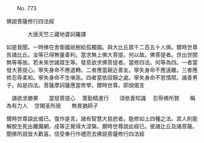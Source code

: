 ﻿　　No. 773

佛說菩薩修行四法經

　　　　大唐天竺三藏地婆訶羅譯


如是我聞。一時佛在舍衛國祇樹給孤獨園。與大比丘眾千二百五十人俱。爾時世尊告諸比丘。汝等已得無量善利。當求無上佛大菩提。何以故。佛菩提者。世出世間無等等故。若未來世諸眾生等。發意欲求佛菩提者。當修四法。何等為四。一者當發大菩提心。寧失身命不應退轉。二者應當親近善友。寧失身命不應遠離。三者應修忍辱柔和。寧失身命不生嗔恚。四者當依寂靜之處。寧失身命不思憒鬧。諸善男子。如是四法。菩薩摩訶薩應當修學。爾時世尊。即說偈言

　諸欲求勝果　　當發菩提心
　策勤精進行　　須依善知識
　忍辱佛所贊　　稱為有力人
　空閑圣所居　　無畏猶師子　

爾時世尊說此偈已。復作是言。諸有智慧大慈悲者。能修如上四種之法。其人則能解脫生死出離魔網。成等正覺得大涅槃。爾時世尊說此經已。彼諸比丘及諸菩薩。聞佛所說皆大歡喜。信受奉行作禮而去佛說菩薩修行四法經
